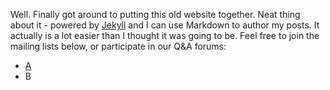 Well. Finally got around to putting this old website together. Neat thing about it - powered by [Jekyll](http://jekyllrb.com) and I can use Markdown to author my posts. It actually is a lot easier than I thought it was going to be.
Feel free to join the mailing lists below, or participate in our Q&A forums:

* [A](http://www.google.com)
* B
